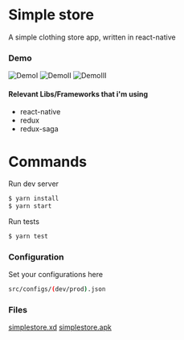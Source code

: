 # Simple store
A simple clothing store app, written in react-native

### Demo
![DemoI](https://github.com/almeida-matheus/react-native-simple-store-app/blob/develop/art/demoI.gif?raw=true)
![DemoII](https://github.com/almeida-matheus/react-native-simple-store-app/blob/develop/art/demoII.gif?raw=true)
![DemoIII](https://github.com/almeida-matheus/react-native-simple-store-app/blob/develop/art/demoIII.gif?raw=true)

#### Relevant Libs/Frameworks that i'm using
  - react-native
  - redux
  - redux-saga

# Commands

Run dev server
```sh
$ yarn install
$ yarn start
```

Run tests
```sh
$ yarn test
```

### Configuration
Set your configurations here

```sh
src/configs/(dev/prod).json
```

### Files
[simplestore.xd](https://github.com/almeida-matheus/react-native-simple-store-app/blob/develop/art/simplestore.xd?raw=true)
[simplestore.apk](https://exp-shell-app-assets.s3.us-west-1.amazonaws.com/android/%40almeida-matheus/simplestore-c195e94cdfdf45b587aac4a6db3faad1-signed.apk)